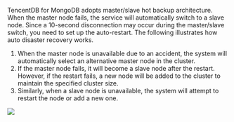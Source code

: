 TencentDB for MongoDB adopts master/slave hot backup architecture. When the master node fails, the service will automatically switch to a slave node. Since a 10-second disconnection may occur during the master/slave switch, you need to set up the auto-restart. The following illustrates how auto disaster recovery works.
1. When the master node is unavailable due to an accident, the system will automatically select an alternative master node in the cluster.
2. If the master node fails, it will become a slave node after the restart. However, if the restart fails, a new node will be added to the cluster to maintain the specified cluster size.
3. Similarly, when a slave node is unavailable, the system will attempt to restart the node or add a new one. <br>

![](https://mc.qcloudimg.com/static/img/5cdada2069c890c3ba44486641413d20/zidongrongzai.png)

